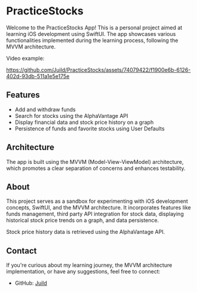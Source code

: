 # PracticeStocks

Welcome to the PracticeStocks App! This is a personal project aimed at learning iOS development using SwiftUI. The app showcases various functionalities implemented during the learning process, following the MVVM architecture.

Video example:




https://github.com/Juild/PracticeStocks/assets/74079422/f1900e6b-6126-402d-93db-511a1e5e175e



## Features

- Add and withdraw funds
- Search for stocks using the AlphaVantage API
- Display financial data and stock price history on a graph
- Persistence of funds and favorite stocks using User Defaults

## Architecture

The app is built using the MVVM (Model-View-ViewModel) architecture, which promotes a clear separation of concerns and enhances testability.

## About

This project serves as a sandbox for experimenting with iOS development concepts, SwiftUI, and the MVVM architecture. It incorporates features like funds management, third party API integration for stock data, displaying historical stock price trends on a graph, and data persistence.

Stock price history data is retrieved using the AlphaVantage API.

## Contact

If you're curious about my learning journey, the MVVM architecture implementation, or have any suggestions, feel free to connect:

- GitHub: [Juild](https://github.com/Juild)
